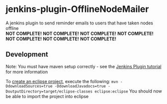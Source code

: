 # jenkins-plugin-OfflineNodeMailer

A jenkins plugin to send reminder emails to users that have taken nodes offline  
**NOT COMPLETE!** **NOT COMPLETE!** **NOT COMPLETE!** **NOT COMPLETE!** **NOT COMPLETE!** **NOT COMPLETE!** **NOT COMPLETE!** 

## Development
Note: You must have maven setup correctly - see the [Jenkins Plugin tutorial](https://wiki.jenkins-ci.org/display/JENKINS/Plugin+tutorial) for more information

To [create an eclipse project](https://wiki.jenkins-ci.org/display/JENKINS/Plugin+tutorial#Plugintutorial-Eclipse), execute the following:
`mvn -DdownloadSources=true -DdownloadJavadocs=true -DoutputDirectory=target/eclipse-classes eclipse:eclipse`
You should now be able to import the project into eclipse
